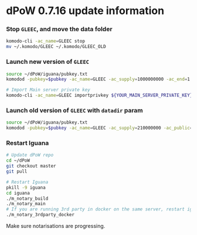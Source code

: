 # dPoW 0.7.16 update information


### Stop `GLEEC`, and move the data folder

```bash
komodo-cli -ac_name=GLEEC stop
mv ~/.komodo/GLEEC ~/.komodo/GLEEC_OLD
```
### Launch new version of `GLEEC`

```bash
source ~/dPoW/iguana/pubkey.txt
komodod -pubkey=$pubkey -ac_name=GLEEC -ac_supply=1000000000 -ac_end=1 -ac_public=1 -ac_staked=50 -addnode=65.21.52.182 -addnode=135.181.80.132 &

# Import Main server private key
komodo-cli -ac_name=GLEEC importprivkey ${YOUR_MAIN_SERVER_PRIVATE_KEY}
```

### Launch old version of `GLEEC` with `datadir` param

```bash
source ~/dPoW/iguana/pubkey.txt
komodod -pubkey=$pubkey -ac_name=GLEEC -ac_supply=210000000 -ac_public=1 -ac_staked=100 -addnode=95.217.161.126 -addnode=209.222.101.247 -addnode=103.195.100.32 -datadir=${HOME}/.komodo/GLEEC_OLD &
```


### Restart Iguana

```bash
# Update dPoW repo
cd ~/dPoW
git checkout master
git pull

# Restart Iguana
pkill -9 iguana
cd iguana
./m_notary_build
./m_notary_main
# If you are running 3rd party in docker on the same server, restart iguana for it as well
./m_notary_3rdparty_docker
```

Make sure notarisations are progressing.

